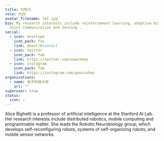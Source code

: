 ```yaml
---
title: 刘牧凡
role: 大四
avatar_filename: lmf.jpg
bio: My research interests include reinforcement learning, adaptive bitrate and
  Joint Communication and Sensing .
social:
  - icon: envelope
    icon_pack: fas
    link: about/#contact
  - icon: twitter
    icon_pack: fab
    link: https://twitter.com/wowchemy
  - icon: instagram
    icon_pack: fab
    link: https://instagram.com/geocushen
organizations:
  - name: 电子科技大学
    url: ""
superuser: true
status:
  icon: ☕️
---
```

Alice Bighetti is a professor of artificial intelligence at the Stanford AI Lab. Her research interests include distributed robotics, mobile computing and programmable matter. She leads the Robotic Neurobiology group, which develops self-reconfiguring robots, systems of self-organizing robots, and mobile sensor networks.